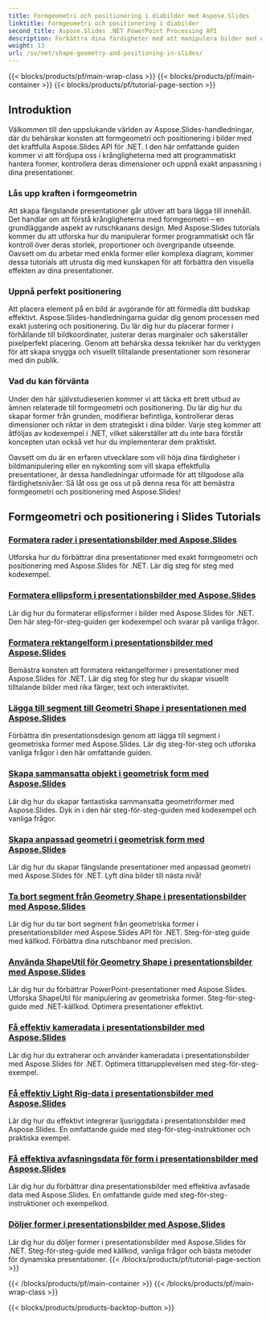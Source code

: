 ```yaml
---
title: Formgeometri och positionering i diabilder med Aspose.Slides
linktitle: Formgeometri och positionering i diabilder
second_title: Aspose.Slides .NET PowerPoint Processing API
description: Förbättra dina färdigheter med att manipulera bilder med Aspose.Slides-handledningar om formgeometri och positionering i bilder. Lär dig att programmera styra former, deras dimensioner och inriktning.
weight: 13
url: /sv/net/shape-geometry-and-positioning-in-slides/
---
```


{{< blocks/products/pf/main-wrap-class >}}
{{< blocks/products/pf/main-container >}}
{{< blocks/products/pf/tutorial-page-section >}}


## Introduktion

Välkommen till den uppslukande världen av Aspose.Slides-handledningar, där du behärskar konsten att formgeometri och positionering i bilder med det kraftfulla Aspose.Slides API för .NET. I den här omfattande guiden kommer vi att fördjupa oss i krångligheterna med att programmatiskt hantera former, kontrollera deras dimensioner och uppnå exakt anpassning i dina presentationer.

### Lås upp kraften i formgeometrin

Att skapa fängslande presentationer går utöver att bara lägga till innehåll. Det handlar om att förstå krångligheterna med formgeometri – en grundläggande aspekt av rutschkanans design. Med Aspose.Slides tutorials kommer du att utforska hur du manipulerar former programmatiskt och får kontroll över deras storlek, proportioner och övergripande utseende. Oavsett om du arbetar med enkla former eller komplexa diagram, kommer dessa tutorials att utrusta dig med kunskapen för att förbättra den visuella effekten av dina presentationer.

### Uppnå perfekt positionering

Att placera element på en bild är avgörande för att förmedla ditt budskap effektivt. Aspose.Slides-handledningarna guidar dig genom processen med exakt justering och positionering. Du lär dig hur du placerar former i förhållande till bildkoordinater, justerar deras marginaler och säkerställer pixelperfekt placering. Genom att behärska dessa tekniker har du verktygen för att skapa snygga och visuellt tilltalande presentationer som resonerar med din publik.

### Vad du kan förvänta

Under den här självstudieserien kommer vi att täcka ett brett utbud av ämnen relaterade till formgeometri och positionering. Du lär dig hur du skapar former från grunden, modifierar befintliga, kontrollerar deras dimensioner och riktar in dem strategiskt i dina bilder. Varje steg kommer att åtföljas av kodexempel i .NET, vilket säkerställer att du inte bara förstår koncepten utan också vet hur du implementerar dem praktiskt.

Oavsett om du är en erfaren utvecklare som vill höja dina färdigheter i bildmanipulering eller en nykomling som vill skapa effektfulla presentationer, är dessa handledningar utformade för att tillgodose alla färdighetsnivåer. Så låt oss ge oss ut på denna resa för att bemästra formgeometri och positionering med Aspose.Slides!

## Formgeometri och positionering i Slides Tutorials
### [Formatera rader i presentationsbilder med Aspose.Slides](./formatting-lines/)
Utforska hur du förbättrar dina presentationer med exakt formgeometri och positionering med Aspose.Slides för .NET. Lär dig steg för steg med kodexempel.
### [Formatera ellipsform i presentationsbilder med Aspose.Slides](./formatting-ellipse-shape/)
Lär dig hur du formaterar ellipsformer i bilder med Aspose.Slides för .NET. Den här steg-för-steg-guiden ger kodexempel och svarar på vanliga frågor.
### [Formatera rektangelform i presentationsbilder med Aspose.Slides](./formatting-rectangle-shape/)
Bemästra konsten att formatera rektangelformer i presentationer med Aspose.Slides för .NET. Lär dig steg för steg hur du skapar visuellt tilltalande bilder med rika färger, text och interaktivitet.
### [Lägga till segment till Geometri Shape i presentationen med Aspose.Slides](./adding-segments-geometry-shape/)
Förbättra din presentationsdesign genom att lägga till segment i geometriska former med Aspose.Slides. Lär dig steg-för-steg och utforska vanliga frågor i den här omfattande guiden.
### [Skapa sammansatta objekt i geometrisk form med Aspose.Slides](./creating-composite-objects-geometry-shape/)
Lär dig hur du skapar fantastiska sammansatta geometriformer med Aspose.Slides. Dyk in i den här steg-för-steg-guiden med kodexempel och vanliga frågor.
### [Skapa anpassad geometri i geometrisk form med Aspose.Slides](./creating-custom-geometry/)
Lär dig hur du skapar fängslande presentationer med anpassad geometri med Aspose.Slides för .NET. Lyft dina bilder till nästa nivå!
### [Ta bort segment från Geometry Shape i presentationsbilder med Aspose.Slides](./removing-segments-geometry-shape/)
Lär dig hur du tar bort segment från geometriska former i presentationsbilder med Aspose.Slides API för .NET. Steg-för-steg guide med källkod. Förbättra dina rutschbanor med precision.
### [Använda ShapeUtil för Geometry Shape i presentationsbilder med Aspose.Slides](./using-shapeutil-geometry-shape/)
Lär dig hur du förbättrar PowerPoint-presentationer med Aspose.Slides. Utforska ShapeUtil för manipulering av geometriska former. Steg-för-steg-guide med .NET-källkod. Optimera presentationer effektivt.
### [Få effektiv kameradata i presentationsbilder med Aspose.Slides](./getting-effective-camera-data/)
Lär dig hur du extraherar och använder kameradata i presentationsbilder med Aspose.Slides för .NET. Optimera tittarupplevelsen med steg-för-steg-exempel.
### [Få effektiv Light Rig-data i presentationsbilder med Aspose.Slides](./getting-effective-light-rig-data/)
Lär dig hur du effektivt integrerar ljusriggdata i presentationsbilder med Aspose.Slides. En omfattande guide med steg-för-steg-instruktioner och praktiska exempel.
### [Få effektiva avfasningsdata för form i presentationsbilder med Aspose.Slides](./getting-effective-bevel-data/)
Lär dig hur du förbättrar dina presentationsbilder med effektiva avfasade data med Aspose.Slides. En omfattande guide med steg-för-steg-instruktioner och exempelkod.
### [Döljer former i presentationsbilder med Aspose.Slides](./hiding-shapes/)
Lär dig hur du döljer former i presentationsbilder med Aspose.Slides för .NET. Steg-för-steg-guide med källkod, vanliga frågor och bästa metoder för dynamiska presentationer.
{{< /blocks/products/pf/tutorial-page-section >}}

{{< /blocks/products/pf/main-container >}}
{{< /blocks/products/pf/main-wrap-class >}}

{{< blocks/products/products-backtop-button >}}
